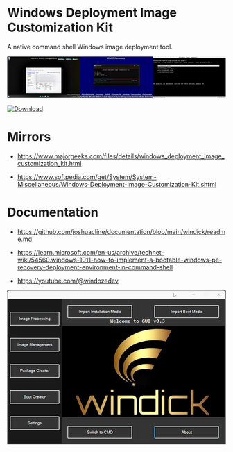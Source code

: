 # Windows Deployment Image Customization Kit
A native command shell Windows image deployment tool.

![Alt text](https://raw.githubusercontent.com/joshuacline/documentation/main/windick/png/topbanner.png "topbanner")

[![Download](https://img.shields.io/github/v/release/joshuacline/windick)](https://github.com/joshuacline/windick/archive/refs/heads/main.zip)

# Mirrors
- https://www.majorgeeks.com/files/details/windows_deployment_image_customization_kit.html

- https://www.softpedia.com/get/System/System-Miscellaneous/Windows-Deployment-Image-Customization-Kit.shtml

# Documentation
- https://github.com/joshuacline/documentation/blob/main/windick/readme.md

- https://learn.microsoft.com/en-us/archive/technet-wiki/54560.windows-1011-how-to-implement-a-bootable-windows-pe-recovery-deployment-environment-in-command-shell

- https://youtube.com/@windozedev

![Alt text](https://raw.githubusercontent.com/joshuacline/documentation/main/windick/png/maingui.png "maingui")
